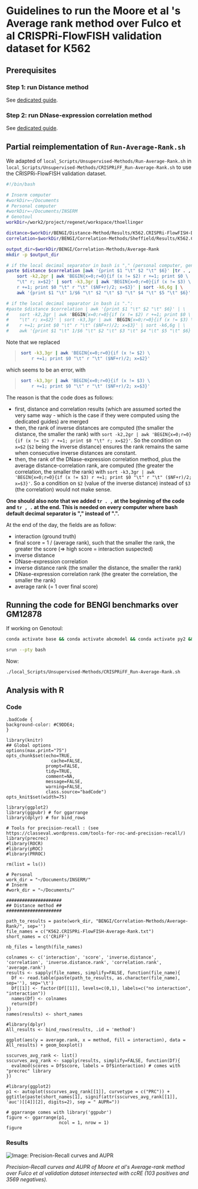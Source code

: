 # Guidelines to run the Moore et al 's Average rank method over Fulco et al CRISPRi-FlowFISH validation dataset for K562

## Prerequisites

### Step 1: run Distance method

See [dedicated guide](/notes_BENGI/CRISPRi_FlowFISH/distance_method/distance_over_fulco_et_al_crispri).

### Step 2: run DNase-expression correlation method

See [dedicated guide](/notes_BENGI/CRISPRi_FlowFISH/dnase_expression_correlation/correlation_method_with_code).

## Partial reimplementation of `Run-Average-Rank.sh`

We adapted of `local_Scripts/Unsupervised-Methods/Run-Average-Rank.sh` in `local_Scripts/Unsupervised-Methods/CRISPRiFF_Run-Average-Rank.sh` to use the CRISPRi-FlowFISH validation dataset. 

```bash
#!/bin/bash

# Inserm computer
#workDir=~/Documents
# Personal computer
#workDir=~/Documents/INSERM
# Genotoul
workDir=/work2/project/regenet/workspace/thoellinger

distance=$workDir/BENGI/Distance-Method/Results/K562.CRISPRi-FlowFISH-Distance.txt
correlation=$workDir/BENGI/Correlation-Methods/Sheffield/Results/K562.CRISPRi-FlowFISH-Correlation.txt

output_dir=$workDir/BENGI/Correlation-Methods/Average-Rank
mkdir -p $output_dir

# if the local decimal separator in bash is "," (personal computer, genotoul, ...)
paste $distance $correlation |awk '{print $1 "\t" $2 "\t" $6}' |tr . , | \
    sort -k2,2gr | awk 'BEGIN{x=0;r=0}{if (x != $2) r +=1; print $0 \
    "\t" r; x=$2}' | sort -k3,3gr | awk 'BEGIN{x=0;r=0}{if (x != $3) \
    r +=1; print $0 "\t" r "\t" ($NF+r)/2; x=$3}' | sort -k6,6g | \
    awk '{print $1 "\t" 1/$6 "\t" $2 "\t" $3 "\t" $4 "\t" $5 "\t" $6}' |tr , . > $output_dir/K562.CRISPRi-FlowFISH-Average-Rank.txt

# if the local decimal separator in bash is ".":
#paste $distance $correlation | awk '{print $1 "\t" $2 "\t" $6}' | \
#    sort -k2,2gr | awk 'BEGIN{x=0;r=0}{if (x != $2) r +=1; print $0 \
#    "\t" r; x=$2}' | sort -k3,3gr | awk 'BEGIN{x=0;r=0}{if (x != $3) \
#    r +=1; print $0 "\t" r "\t" ($NF+r)/2; x=$3}' | sort -k6,6g | \
#    awk '{print $1 "\t" 1/$6 "\t" $2 "\t" $3 "\t" $4 "\t" $5 "\t" $6}' > $output_dir/K562.CRISPRi-FlowFISH-Average-Rank.txt
```

Note that we replaced

> ```bash
> sort -k3,3gr | awk 'BEGIN{x=0;r=0}{if (x != $2) \
>     r +=1; print $0 "\t" r "\t" ($NF+r)/2; x=$2}' 
> ```

which seems to be an error, with

> ```bash
> sort -k3,3gr | awk 'BEGIN{x=0;r=0}{if (x != $3) \
>     r +=1; print $0 "\t" r "\t" ($NF+r)/2; x=$3}' 
> ```

The reason is that the code does as follows:

*  first, distance and correlation results (which are assumed sorted the very same way - which is the case if they were computed using the dedicated guides) are merged
*  then, the rank of inverse distances are computed (the smaller the distance, the smaller the rank) with `sort -k2,2gr | awk 'BEGIN{x=0;r=0}{if (x != $2) r +=1; print $0 "\t" r; x=$2}'`. So the condition on `x=$2` (`$2` being the inverse distance) ensures the rank remains the same when consecutive inverse distances are constant.
*  then, the rank of the DNase-expression correlation method, plus the average distance-correlation rank, are computed (the greater the correlation, the smaller the rank) with `sort -k3,3gr | awk 'BEGIN{x=0;r=0}{if (x != $3) r +=1; print $0 "\t" r "\t" ($NF+r)/2; x=$3}'`. So a condition on `$2` (value of the inverse distance) instead of `$3` (the correlation) would not make sense.

**One should also note that we added `tr . ,` at the beginning of the code and `tr , .` at the end. This is needed on every computer where bash default decimal separator is "," instead of ".".**

At the end of the day, the fields are as follow:

* interaction (ground truth)
* final score = 1 / (average rank), such that the smaller the rank, the greater the score (=> high score = interaction suspected)
* inverse distance
* DNase-expression correlation
* inverse distance rank (the smaller the distance, the smaller the rank)
* DNase-expression correlation rank (the greater the correlation, the smaller the rank)
* average rank (= 1 over final score)

## Running the code for BENGI benchmarks over GM12878

If working on Genotoul:

```bash
conda activate base && conda activate abcmodel && conda activate py2 && module load bioinfo/bedtools-2.27.1
```

```bash
srun --pty bash
```

Now:

```bash
./local_Scripts/Unsupervised-Methods/CRISPRiFF_Run-Average-Rank.sh
```

## Analysis with R

### Code

```{css,echo=F}
.badCode {
background-color: #C9DDE4;
}
```

```{r setup, echo=FALSE, cache=FALSE}
library(knitr)
## Global options
options(max.print="75")
opts_chunk$set(echo=TRUE,
	             cache=FALSE,
               prompt=FALSE,
               tidy=TRUE,
               comment=NA,
               message=FALSE,
               warning=FALSE,
               class.source="badCode")
opts_knit$set(width=75)
```

```{r}
library(ggplot2)
library(ggpubr) # for ggarrange
library(dplyr) # for bind_rows

# Tools for precision-recall : (see https://classeval.wordpress.com/tools-for-roc-and-precision-recall/)
library(precrec)
#library(ROCR)
#library(pROC)
#library(PRROC)
```

```{r, results="hide"}
rm(list = ls())

# Personal
work_dir = "~/Documents/INSERM/"
# Inserm
#work_dir = "~/Documents/"

#####################
## Distance method ##
#####################

path_to_results = paste(work_dir, "BENGI/Correlation-Methods/Average-Rank/", sep='')
file_names = c("K562.CRISPRi-FlowFISH-Average-Rank.txt")
short_names = c('CRiFF')

nb_files = length(file_names)

colnames <- c('interaction', 'score', 'inverse.distance', 'correlation', 'inverse.distance.rank', 'correlation.rank', 'average.rank')
results <- sapply(file_names, simplify=FALSE, function(file_name){
  Df <- read.table(paste(path_to_results, as.character(file_name), sep=''), sep='\t')
  Df[[1]] <- factor(Df[[1]], levels=c(0,1), labels=c("no interaction", "interaction"))
  names(Df) <- colnames
  return(Df)
})
names(results) <- short_names

#library(dplyr)
All_results <- bind_rows(results, .id = 'method')
```

```{r}
ggplot(aes(y = average.rank, x = method, fill = interaction), data = All_results) + geom_boxplot()
```

```{r}
sscurves_avg_rank <- list()
sscurves_avg_rank <- sapply(results, simplify=FALSE, function(Df){
  evalmod(scores = Df$score, labels = Df$interaction) # comes with "precrec" library
})
```


```{r}
#library(ggplot2)
p1 <- autoplot(sscurves_avg_rank[[1]], curvetype = c("PRC")) + ggtitle(paste(short_names[1], signif(attr(sscurves_avg_rank[[1]], 'auc')[[4]][2], digits=2), sep = " AUPR="))

# ggarrange comes with library('ggpubr')
figure <- ggarrange(p1,
                    ncol = 1, nrow = 1)
figure
```

### Results

![Image: Precision-Recall curves and AUPR](precision_recall_avg_rank_over_K562_CRiFF.png)

*Precision-Recall curves and AUPR of Moore et al's Average-rank method over Fulco et al validation dataset intersected with ccRE (103 positives and 3569 negatives).*

